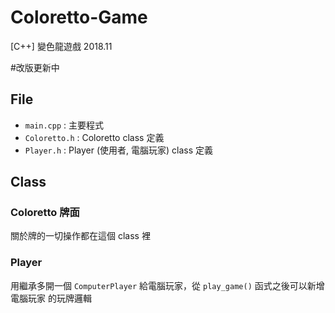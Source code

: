 # Coloretto-Game
[C++] 變色龍遊戲 2018.11

\#改版更新中

## File
- `main.cpp` : 主要程式
- `Coloretto.h` : Coloretto class 定義
- `Player.h` : Player (使用者, 電腦玩家) class 定義

## Class
### Coloretto 牌面
關於牌的一切操作都在這個 class 裡

### Player
用繼承多開一個 `ComputerPlayer` 給電腦玩家，從 `play_game()` 函式之後可以新增 電腦玩家 的玩牌邏輯
